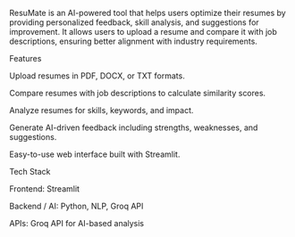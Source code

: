 ResuMate is an AI-powered tool that helps users optimize their resumes by providing personalized feedback, skill analysis, and suggestions for improvement. It allows users to upload a resume and compare it with job descriptions, ensuring better alignment with industry requirements.

Features

Upload resumes in PDF, DOCX, or TXT formats.

Compare resumes with job descriptions to calculate similarity scores.

Analyze resumes for skills, keywords, and impact.

Generate AI-driven feedback including strengths, weaknesses, and suggestions.

Easy-to-use web interface built with Streamlit.

Tech Stack

Frontend: Streamlit

Backend / AI: Python, NLP, Groq API

APIs: Groq API for AI-based analysis

